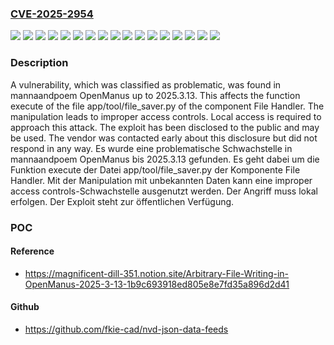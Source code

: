 ### [CVE-2025-2954](https://cve.mitre.org/cgi-bin/cvename.cgi?name=CVE-2025-2954)
![](https://img.shields.io/static/v1?label=Product&message=OpenManus&color=blue)
![](https://img.shields.io/static/v1?label=Version&message=2025.3.0%20&color=brightgreen)
![](https://img.shields.io/static/v1?label=Version&message=2025.3.1%20&color=brightgreen)
![](https://img.shields.io/static/v1?label=Version&message=2025.3.10%20&color=brightgreen)
![](https://img.shields.io/static/v1?label=Version&message=2025.3.11%20&color=brightgreen)
![](https://img.shields.io/static/v1?label=Version&message=2025.3.12%20&color=brightgreen)
![](https://img.shields.io/static/v1?label=Version&message=2025.3.13%20&color=brightgreen)
![](https://img.shields.io/static/v1?label=Version&message=2025.3.2%20&color=brightgreen)
![](https://img.shields.io/static/v1?label=Version&message=2025.3.3%20&color=brightgreen)
![](https://img.shields.io/static/v1?label=Version&message=2025.3.4%20&color=brightgreen)
![](https://img.shields.io/static/v1?label=Version&message=2025.3.5%20&color=brightgreen)
![](https://img.shields.io/static/v1?label=Version&message=2025.3.6%20&color=brightgreen)
![](https://img.shields.io/static/v1?label=Version&message=2025.3.7%20&color=brightgreen)
![](https://img.shields.io/static/v1?label=Version&message=2025.3.8%20&color=brightgreen)
![](https://img.shields.io/static/v1?label=Version&message=2025.3.9%20&color=brightgreen)
![](https://img.shields.io/static/v1?label=Vulnerability&message=Improper%20Access%20Controls&color=brightgreen)
![](https://img.shields.io/static/v1?label=Vulnerability&message=Incorrect%20Privilege%20Assignment&color=brightgreen)

### Description

A vulnerability, which was classified as problematic, was found in mannaandpoem OpenManus up to 2025.3.13. This affects the function execute of the file app/tool/file_saver.py of the component File Handler. The manipulation leads to improper access controls. Local access is required to approach this attack. The exploit has been disclosed to the public and may be used. The vendor was contacted early about this disclosure but did not respond in any way.
Es wurde eine problematische Schwachstelle in mannaandpoem OpenManus bis 2025.3.13 gefunden. Es geht dabei um die Funktion execute der Datei app/tool/file_saver.py der Komponente File Handler. Mit der Manipulation mit unbekannten Daten kann eine improper access controls-Schwachstelle ausgenutzt werden. Der Angriff muss lokal erfolgen. Der Exploit steht zur öffentlichen Verfügung.

### POC

#### Reference
- https://magnificent-dill-351.notion.site/Arbitrary-File-Writing-in-OpenManus-2025-3-13-1b9c693918ed805e8e7fd35a896d2d41

#### Github
- https://github.com/fkie-cad/nvd-json-data-feeds

